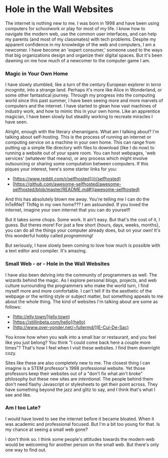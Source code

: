 
# Hole in the Wall Websites


The internet is nothing new to me. I was born in 1998 and have been using computers for schoolwork or play for most of my life. I know how to navigate the modern web, use the common user interfaces, and can help my parents (and most of my classmates) with tech problems. Despite my apparent confidence in my knowledge of the web and computers, I am a newcomer. I have become an 'expert consumer,' someone used to the ways that big organizations design and organize their digital spaces. But it's been dawning on me how much of a newcomer to the computer game I am.

### Magic in Your Own Home

I have slowly stumbled, like a turn of the century European explorer in *terra incognita*, into a strange land. Perhaps it's more like Alice in Wonderland, or some other fantastical journey. Through my progress into the computing world since this past summer, I have been seeing more and more marvels of computers and the internet. I have started to glean how vast machines of industry work, and how to mimic this in your own home. Like an apprentice magician, I have been slowly but steadily working to recreate miracles I have seen.

Alright, enough with the literary shenanigans. What am I talking about? I'm talking about self-hosting. This is the process of running an internet or computing service on a machine in your own home. This can range from putting up a simple file directory with files to download (like I do now) to running a website out of your spare room. You can host webpages, 'web services' (whatever that means), or any process which might involve outsourcing or sharing some computation between computers. If this piques your interest, here's some starter links for you:

* [https://www.reddit.com/r/selfhosted](/r/selfhosted)
* [https://github.com/awesome-selfhosted/awesome-selfhosted/blob/master/README.md#](awesome-selfhosted)

And this has absolutely blown me away. You're telling me I can do the InTeRNeT ThINg in my own home??? I am astounded. If you loved the internet, imagine your own internet that you can do yourself!

But it takes some chops. Some work. It ain't easy. But that's the cost of it, I guess. But theres more! For just a few short {hours, days, weeks, months}, you can do all the things your computer already does, but on your own! It's this wonderful hobby called *programming!*

But seriously, I have slowly been coming to love how much is possible with a text editor and compiler. It's amazing. 


### Small Web - or - Hole in the Wall Websites

I have also been delving into the community of programmers as well. The wizards behind the magic. As I explore personal blogs, projects, and web culture surrounding the programmers who make the world turn, I find myself more and more comfortable. I can't tell if its the aesthetic of the webpage or the writing style or subject matter, but something appeals to me about the whole thing. The kind of websites I'm talking about are some as follows:

* [http://elly.town/](elly.town)
* [https://stillinbeta.com/hello](hello)
* [http://www.over-yonder.net/~fullermd/](E-Cul-De-Sac)

You know how when you walk into a small bar or restaurant, and you feel like you just belong? You think "I could come back here a couple more times"? That's how I feel when I visit these websites. I find them downright cozy. 

Sites like these are also completely new to me. The closest thing I can imagine is a STEM professor's 1998 professional website. Yet those professors keep their websites out of a "don't fix what ain't broke" philosophy but these new sites are *intentional.* The people behind them don't need flashy Javascript or stylesheets to get their point across. They have something beyond the jazz and glitz to say, and I think that's what I see and like.


### Am I too Late?

I would have loved to see the internet before it became bloated. When it was academic and professional focused. But I'm a bit too young for that. Is my chance at seeing a small web gone?

I don't think so. I think some people's attitudes towards the modern web would be welcoming for another person on the small web. But there's only one way to find out.
